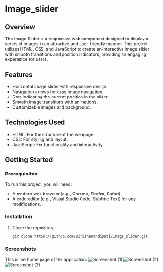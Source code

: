 # Image_slider
## Overview
The Image Slider is a responsive web component designed to display a series of images in an attractive and user-friendly manner. This project utilizes HTML, CSS, and JavaScript to create an interactive image slider with smooth transitions and position indicators, providing an engaging experience for users.

## Features
- Horizontal image slider with responsive design.
- Navigation arrows for easy image navigation.
- Dots indicating the current position in the slider.
- Smooth image transitions with animations.
- Customizable images and background.

## Technologies Used
- HTML: For the structure of the webpage.
- CSS: For styling and layout.
- JavaScript: For functionality and interactivity.

## Getting Started

### Prerequisites
To run this project, you will need:
- A modern web browser (e.g., Chrome, Firefox, Safari).
- A code editor (e.g., Visual Studio Code, Sublime Text) for any modifications.

### Installation
1. Clone the repository:
   ```bash
   git clone https://github.com/sirishanandipati/Image_slider.git


### Screenshots
This is the home page of the application:
![Screenshot (1)](https://github.com/user-attachments/assets/8d33f7c8-0b38-48b1-9200-01a07fd07d13)
![Screenshot (2)](https://github.com/user-attachments/assets/21ac8632-63f2-49ce-970e-8c778b59ef1b)
![Screenshot (3)](https://github.com/user-attachments/assets/bf070719-7fde-4054-b670-2015762f1915)






   
